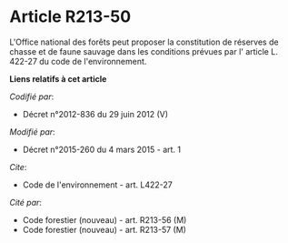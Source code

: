 # Article R213-50

L'Office national des forêts peut proposer la constitution de réserves de chasse et de faune sauvage dans les conditions
prévues par l'
article L. 422-27 du code de l'environnement.

**Liens relatifs à cet article**

_Codifié par_:

  - Décret n°2012-836 du 29 juin 2012 (V)

_Modifié par_:

  - Décret n°2015-260 du 4 mars 2015 - art. 1

_Cite_:

  - Code de l'environnement - art. L422-27

_Cité par_:

  - Code forestier (nouveau) - art. R213-56 (M)
  - Code forestier (nouveau) - art. R213-57 (M)

